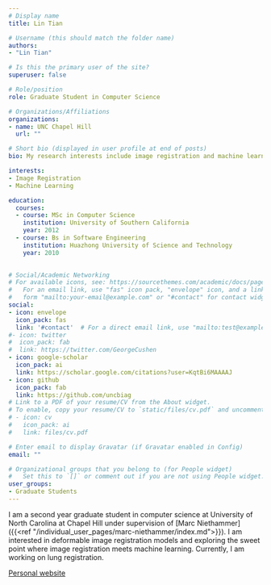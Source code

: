 ```yaml
---
# Display name
title: Lin Tian

# Username (this should match the folder name)
authors:
- "Lin Tian"

# Is this the primary user of the site?
superuser: false

# Role/position
role: Graduate Student in Computer Science

# Organizations/Affiliations
organizations:
- name: UNC Chapel Hill
  url: ""

# Short bio (displayed in user profile at end of posts)
bio: My research interests include image registration and machine learning.

interests:
- Image Registration
- Machine Learning

education:
  courses:
  - course: MSc in Computer Science
    institution: University of Southern California
    year: 2012
  - course: Bs in Software Engineering
    institution: Huazhong University of Science and Technology
    year: 2010
  

# Social/Academic Networking
# For available icons, see: https://sourcethemes.com/academic/docs/page-builder/#icons
#   For an email link, use "fas" icon pack, "envelope" icon, and a link in the
#   form "mailto:your-email@example.com" or "#contact" for contact widget.
social:
- icon: envelope
  icon_pack: fas
  link: '#contact'  # For a direct email link, use "mailto:test@example.org".
#- icon: twitter
#  icon_pack: fab
#  link: https://twitter.com/GeorgeCushen
- icon: google-scholar
  icon_pack: ai
  link: https://scholar.google.com/citations?user=KqtBi6MAAAAJ
- icon: github
  icon_pack: fab
  link: https://github.com/uncbiag
# Link to a PDF of your resume/CV from the About widget.
# To enable, copy your resume/CV to `static/files/cv.pdf` and uncomment the lines below.
# - icon: cv
#   icon_pack: ai
#   link: files/cv.pdf

# Enter email to display Gravatar (if Gravatar enabled in Config)
email: ""

# Organizational groups that you belong to (for People widget)
#   Set this to `[]` or comment out if you are not using People widget.
user_groups:
- Graduate Students
---
```


I am a second year graduate student in computer science at University of North Carolina at Chapel Hill under supervision of [Marc Niethammer]({{<ref "/individual_user_pages/marc-niethammer/index.md">}}).  I am interested in deformable image registration models and exploring the sweet point where image registration meets machine learning. Currently, I am working on lung registration.

[Personal website](https://tina-lintian.github.io/)
